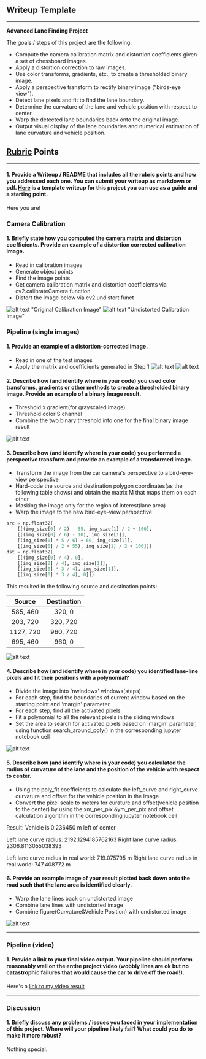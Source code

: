 ## Writeup Template

---

**Advanced Lane Finding Project**

The goals / steps of this project are the following:

* Compute the camera calibration matrix and distortion coefficients given a set of chessboard images.
* Apply a distortion correction to raw images.
* Use color transforms, gradients, etc., to create a thresholded binary image.
* Apply a perspective transform to rectify binary image ("birds-eye view").
* Detect lane pixels and fit to find the lane boundary.
* Determine the curvature of the lane and vehicle position with respect to center.
* Warp the detected lane boundaries back onto the original image.
* Output visual display of the lane boundaries and numerical estimation of lane curvature and vehicle position.

[//]: # (Image References)

[image1]: ./output_Images/Original_Test_Image.jpg "Original Calibration Image"
[image2]: ./output_Images/Undistort_Test_Image.jpg "Undistorted Calibration Image"
[image3]: ./output_Images/Original_Image.jpg "Original Image"
[image4]: ./output_Images/Undistort_Image.jpg "Undistorted Image"
[image5]: ./output_Images/Binary_Threshold_Image.jpg "Binary Example"
[image6]: ./output_Images/Perspective_Transform_Image.jpg "Warp Example"
[image7]: ./output_Images/Fit_Polynomial_Warped_Image.jpg "Fit Visual"
[image8]: ./output_Images/Add_Figure_LaneLines_Image.jpg "Output"
[video1]: ./project_video_output.mp4 "Video"

## [Rubric](https://review.udacity.com/#!/rubrics/571/view) Points

---

#### 1. Provide a Writeup / README that includes all the rubric points and how you addressed each one.  You can submit your writeup as markdown or pdf.  [Here](https://github.com/udacity/CarND-Advanced-Lane-Lines/blob/master/writeup_template.md) is a template writeup for this project you can use as a guide and a starting point.  

Here you are!

### Camera Calibration

#### 1. Briefly state how you computed the camera matrix and distortion coefficients. Provide an example of a distortion corrected calibration image.
* Read in calibration images
* Generate object points
* Find the image points
* Get camera calibration matrix and distortion coefficients via cv2.calibrateCamera function
* Distort the image below via cv2.undistort funct

![alt text][image1] "Original Calibration Image"
![alt text][image2] "Undistorted Calibration Image"

### Pipeline (single images)

#### 1. Provide an example of a distortion-corrected image.
* Read in one of the test images
* Apply the matrix and coefficients generated in Step 1
![alt text][image3]
![alt text][image4]

#### 2. Describe how (and identify where in your code) you used color transforms, gradients or other methods to create a thresholded binary image.  Provide an example of a binary image result.
* Threshold x gradient(for grayscaled image)
* Threshold color S channel
* Combine the two binary threshold into one for the final binary image result

![alt text][image5]

#### 3. Describe how (and identify where in your code) you performed a perspective transform and provide an example of a transformed image.
* Transform the image from the car camera's perspective to a bird-eye-view perspective
* Hard-code the source and destination polygon coordinates(as the following table shows) and obtain the matrix M that maps them on each other
* Masking the image only for the region of interest(lane area)
* Warp the image to the new bird-eye-view perspective

```python
src = np.float32(
    [[(img_size[0] / 2) - 55, img_size[1] / 2 + 100],
    [((img_size[0] / 6) - 10), img_size[1]],
    [(img_size[0] * 5 / 6) + 60, img_size[1]],
    [(img_size[0] / 2 + 55), img_size[1] / 2 + 100]])
dst = np.float32(
    [[(img_size[0] / 4), 0],
    [(img_size[0] / 4), img_size[1]],
    [(img_size[0] * 3 / 4), img_size[1]],
    [(img_size[0] * 3 / 4), 0]])
```

This resulted in the following source and destination points:

| Source        | Destination   | 
|:-------------:|:-------------:| 
| 585, 460      | 320, 0        | 
| 203, 720      | 320, 720      |
| 1127, 720     | 960, 720      |
| 695, 460      | 960, 0        |

![alt text][image6]

#### 4. Describe how (and identify where in your code) you identified lane-line pixels and fit their positions with a polynomial?
* Divide the image into 'nwindows' windows(steps)
* For each step, find the boundaries of current window based on the starting point and 'margin' parameter
* For each step, find all the activated pixels
* Fit a polynomial to all the relevant pixels in the sliding windows
* Set the area to search for activated pixels based on 'margin' parameter, using function search_around_poly() in the corresponding jupyter notebook cell

![alt text][image7]

#### 5. Describe how (and identify where in your code) you calculated the radius of curvature of the lane and the position of the vehicle with respect to center.
* Using the poly_fit coefficients to calculate the left_curve and right_curve curvature and offset for the vehicle position in the Image
* Convert the pixel scale to meters for curature and offset(vehicle position to the center) by using the xm_per_pix &ym_per_pix and offset calculation algorithm in the corresponding jupyter notebook cell

Result:
Vehicle is 0.236450 m left of center

Left lane curve radius:  2192.1294185762163
Right lane curve radius:  2306.8113055038393

Left lane curve radius in real world: 719.075795 m
Right lane curve radius in real world: 747.408772 m

#### 6. Provide an example image of your result plotted back down onto the road such that the lane area is identified clearly.
* Warp the lane lines back on undistorted image
* Combine lane lines with undistorted image
* Combine figure(Curvature&Vehicle Position) with undistorted image

![alt text][image8]

---

### Pipeline (video)

#### 1. Provide a link to your final video output.  Your pipeline should perform reasonably well on the entire project video (wobbly lines are ok but no catastrophic failures that would cause the car to drive off the road!).

Here's a [link to my video result](./project_video_output.mp4)

---

### Discussion

#### 1. Briefly discuss any problems / issues you faced in your implementation of this project.  Where will your pipeline likely fail?  What could you do to make it more robust?

Nothing special.
